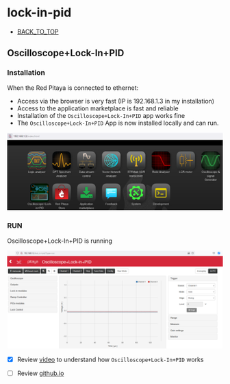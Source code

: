 # lock-in-pid

* [BACK_TO_TOP](./README.md)


## Oscilloscope+Lock-In+PID

### Installation
When the Red Pitaya is connected to ethernet:
* Access via the browser is very fast (IP is 192.168.1.3 in my installation)
* Access to the application marketplace is fast and reliable
* Installation of the `Oscilloscope+Lock-In+PID` app works fine
* The `Oscilloscope+Lock-In+PID` App is now installed locally and can run.
<p align="center">
<img
src="img/35.PNG"
width = 900
/>
</p>

### RUN
Oscilloscope+Lock-In+PID is running 

<p align="center">
<img
src="img/36.PNG"
width = 900
/>
</p>


- [x] Review [video](https://www.youtube.com/watch?v=330eYE75MYQ) to understand how `Oscilloscope+Lock-In+PID` works
- [ ] Review [github.io](https://marceluda.github.io/rp_lock-in_pid/)


